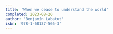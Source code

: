```yaml
---
title: 'When we cease to understand the world'
completed: 2023-08-20
author: 'Benjamín Labatut'
isbn: '978-1-68137-566-3'
---
```

